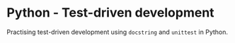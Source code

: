 # Python - Test-driven development

Practising test-driven development using `docstring`
and `unittest` in Python.
